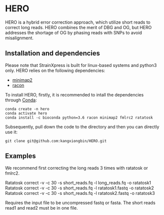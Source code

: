# HERO
HERO is a hybrid error correction approach, which utilize short reads to correct long reads. HERO combines the merit of DBG and OG, but HERO addresses the shortage of OG by phasing reads with SNPs to avoid misalignment.

## Installation and dependencies
Please note that StrainXpress is built for linux-based systems and python3 only.
HERO relies on the following dependencies:
- [minimap2](https://github.com/lh3/minimap2)
- [racon](https://github.com/isovic/racon)

To install HERO, firstly, it is recommended to intall the dependencies through [Conda](https://docs.conda.io/en/latest/):
```
conda create -n hero
conda activate hero
conda install -c bioconda python=3.6 racon minimap2 fmlrc2 ratatosk
```
Subsequently, pull down the code to the directory and then you can directly use it:
```
git clone git@github.com:kangxiongbin/HERO.git

```
## Examples
We recommend first correcting the long reads 3 times with ratatosk or fmlrc2.

Ratatosk correct -v -c 30  -s short_reads.fq -l long_reads.fq -o ratatosk1
Ratatosk correct -v -c 30  -s short_reads.fq -l ratatosk1.fastq -o ratatosk2
Ratatosk correct -v -c 30  -s short_reads.fq -l ratatosk2.fastq -o ratatosk3

Requires the input file to be uncompressed fastq or fasta. The short reads read1 and read2 must be in one file.
